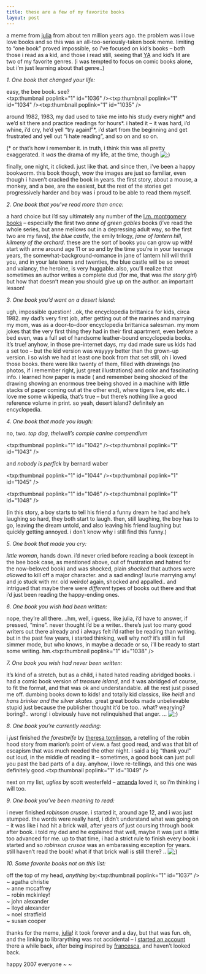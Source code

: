 ```yaml
---
title: these are a few of my favorite books    
layout: post
---
```


a meme from [julia][1] from about ten million years ago. the problem was i love love books and so this was an all-too-seriously-taken book meme. limiting to &#8220;one book&#8221; proved impossible, so i&#8217;ve focused on kid&#8217;s books &#8211; both those i read as a kid, and those i read still, seeing that <acronym title="young adult">YA</acronym> and kid&#8217;s lit are two of my favorite genres. (i was tempted to focus on comic books alone, but i&#8217;m just learning about that genre..)

*1. One book that changed your life:*

easy, the bee book. see?  
<span class="pic3"><txp:thumbnail poplink="1" id="1036" /></span><span class="pic3"><txp:thumbnail poplink="1" id="1034" /></span><span class="pic3"><txp:thumbnail poplink="1" id="1035" /></span>

around 1982, 1983, my dad used to take me into his study every night\* and we&#8217;d sit there and practice readings for hours\*. i hated it &#8211; it was hard, i&#8217;d whine, i&#8217;d cry, he&#8217;d yell &#8220;try again!&#8221;*, i&#8217;d start from the beginning and get frustrated and yell out &#8220;i hate reading&#8221;, and so on and so on. 

(* or that&#8217;s how i remember it. in truth, i think this was all pretty exaggerated. it *was* the drama of my life, at the time, though <img src="http://localhost:8888/wordpress/wp-includes/images/smilies/icon_wink.gif" alt=";)" class="wp-smiley" /> 

finally, one night, it clicked. just like that. and since then, i&#8217;ve been a happy bookworm. this book though, wow the images are just so familiar, even though i haven&#8217;t cracked the book in years. the first story, about a mouse, a monkey, and a bee, are the easiest, but the rest of the stories get progressively harder and boy was i proud to be able to read them myself.

*2. One book that you&#8217;ve read more than once:*

a hard choice but i&#8217;d say ultimately any number of the [l.m. montgomery books][2] &#8211; especially the first two *anne of green gables* books (i&#8217;ve read the whole series, but anne mellows out in a depressing adult way, so the first two are my favs), *the blue castle*, the emily trilogy, *jane of lantern hill*, *kilmeny of the orchard*. these are the sort of books you can grow up with! start with anne around age 11 or so and by the time you&#8217;re in your teenage years, the somewhat-background-romance in jane of lantern hill will thrill you, and in your late teens and twenties, the blue castle will be so sweet and valancy, the heroine, is very huggable. also, you&#8217;ll realize that sometimes an author writes a complete dud (for me, that was *the story girl*) but how that doesn&#8217;t mean you should give up on the author. an important lesson! 

*3. One book you&#8217;d want on a desert island:*

ugh, impossible question! ..ok, the encyclopedia brittanica for kids, circa 1982. my dad&#8217;s very first job, after getting out of the marines and marrying my mom, was as a door-to-door encyclopedia brittanica salesman. my mom jokes that the very first thing they had in their first apartment, even before a bed even, was a full set of handsome leather-bound encyclopedia books. it&#8217;s true! anyhow, in those pre-internet days, my dad made sure us kids had a set too &#8211; but the kid version was wayyyy better than the grown-up version. i so wish we had at least one book from that set still, oh i loved those books. there were like twenty of them, filled with drawings (no photos, if i remember right, just great illustrations) and color and fascinating info. i learned how paper is made ( and remember being shocked of the drawing showing an enormous tree being shoved in a machine with little stacks of paper coming out at the other end), where tigers live, etc etc. i love me some wikipedia, that&#8217;s true &#8211; but there&#8217;s nothing like a good reference volume in print. so yeah, desert island? definitely an encyclopedia. 

*4. One book that made you laugh:*

no, two. *top dog, thelwell&#8217;s comple canine compendium*

<span class="pic3"><txp:thumbnail poplink="1" id="1042" /></span><span class="pic3"><txp:thumbnail poplink="1" id="1043" /></span>

and *nobody is perfick* by bernard waber

<span class="pic3"><txp:thumbnail poplink="1" id="1044" /></span><span class="pic3"><txp:thumbnail poplink="1" id="1045" /></span>

<span class="pic3"><txp:thumbnail poplink="1" id="1046" /></span><span class="pic3"><txp:thumbnail poplink="1" id="1048" /></span>

(in this story, a boy starts to tell his friend a funny dream he had and he&#8217;s laughing so hard, they both start to laugh. then, still laughing, the boy has to go, leaving the dream untold, and also leaving his friend laughing but quickly getting annoyed. i don&#8217;t know why i still find this funny.)

*5. One book that made you cry:*

*little woman*, hands down. i&#8217;d never cried before reading a book (except in the bee book case, as mentioned above, out of frustration and hatred for the now-beloved book) and was shocked, plain *shocked* that authors were *allowed* to kill off a major character. and a sad ending! laurie marrying amy! and jo stuck with mr. old weirdo! again, shocked and appalled.. and intrigued that maybe there were *different* types of books out there and that i&#8217;d just been reading the happy-ending ones. 

*6. One book you wish had been written:*

nope, they&#8217;re all there. ..hm, well, i guess, like julia, i&#8217;d have to answer, if pressed, &#8220;mine&#8221;. never thought i&#8217;d be a writer.. there&#8217;s just too many good writers out there already and i always felt i&#8217;d rather be reading than writing. but in the past few years, i started thinking, well why not? it&#8217;s still in full simmer mode, but who knows, in maybe a decade or so, i&#8217;ll be ready to start some writing. hm.<span class="pic"><txp:thumbnail poplink="1" id="1038" /></span>

*7. One book you wish had never been written:*

it&#8217;s kind of a stretch, but as a child, i hated hated reading abridged books. i had a comic book version of *treasure island*, and it was abridged of course, to fit the format, and that was ok and understandable. all the rest just pissed me off. dumbing books down to kids! and totally kid classics, like *heidi* and *hans brinker and the silver skates*. great great books made unbelievable stupid just because the publisher thought it&#8217;d be too.. what? wearying? boring?.. wrong! i obviously have not relinquished that anger. &#8230; <img src="http://localhost:8888/wordpress/wp-includes/images/smilies/icon_wink.gif" alt=";)" class="wp-smiley" />

*8. One book you&#8217;re currently reading:*

i *just* finished *the forestwife* by [theresa tomlinson][3], a retelling of the robin hood story from marion&#8217;s point of view. a fast good read, and was that bit of escapism that was much needed the other night. i said a big &#8220;thank you!&#8221; out loud, in the middle of reading it &#8211; sometimes, a good book can just pull you past the bad parts of a day. anyhow, i love re-tellings, and this one was definitely good.<span class="pic"><txp:thumbnail poplink="1" id="1049" /></span>

next on my list, *uglies* by scott westerfeld &#8211; [amanda][4] loved it, so i&#8217;m thinking i will too.

*9. One book you&#8217;ve been meaning to read:*

i never finished *robinson crusoe*. i started it, around age 12, and i was just stumped. the words were really hard, i didn&#8217;t understand what was going on &#8211; it was like i had hit a brick wall, after years of just coursing through book after book. i told my dad and he explained that well, maybe it was just a little too advanced for me. up to that time, i had a strict rule to finish every book i started and so *robinson crusoe* was an embarassing exception for years. still haven&#8217;t read the book! what if that brick wall is still there? .. <img src="http://localhost:8888/wordpress/wp-includes/images/smilies/icon_wink.gif" alt=";)" class="wp-smiley" />

*10. Some favorite books not on this list:*

off the top of my head, *anything* by:<span class="pic"><txp:thumbnail poplink="1" id="1037" /></span>  
~ agatha christie  
~ anne mccaffrey  
~ robin mckinley!  
~ john alexander  
~ lloyd alexander  
~ noel stratfield   
~ susan cooper 

thanks for the meme, [julia][5]! it took forever and a day, but that was fun. oh, and the linking to librarything was not accidental &#8211; i [started an account][6] there a while back, after being inspired by [francesca][7], and haven&#8217;t looked back. 

happy 2007 everyone ~ ~

 [1]: http://mindofwinter.prettyposies.com/archives/000274.html
 [2]: http://www.librarything.com/author/montgomerylm
 [3]: http://www.librarything.com/author/tomlinsontheresa
 [4]: http://www.etches-johnson.com/?p=1862
 [5]: http://mindofwinter.prettyposies.com/
 [6]: http://www.librarything.com/profile/mellowtrouble
 [7]: http://www.fluffbuff.com/